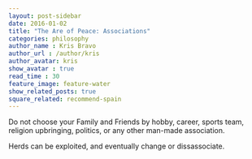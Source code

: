 ```yaml
---
layout: post-sidebar
date: 2016-01-02
title: "The Are of Peace: Associations"
categories: philosophy
author_name : Kris Bravo
author_url : /author/kris
author_avatar: kris
show_avatar : true
read_time : 30
feature_image: feature-water
show_related_posts: true
square_related: recommend-spain
---
```


Do not choose your Family and Friends by hobby, career, sports team, religion upbringing, politics, or any other man-made association.

Herds can be exploited, and eventually change or dissassociate.
